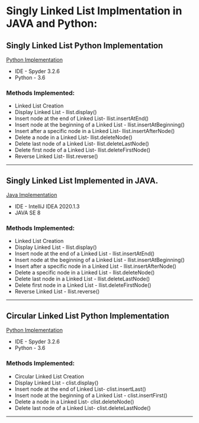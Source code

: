 # Singly Linked List Implmentation in JAVA and Python:

## Singly Linked List Python Implementation
[Python Implementation](https://github.com/AishwaryaJadhav9850/Linked-List/commit/a16d50d4139d77490ab60a8f95807e02d42bc23e)
- IDE - Spyder 3.2.6
- Python - 3.6

### Methods Implemented:
* Linked List Creation
* Display Linked List - llist.display() 
* Insert node at the end of Linked List- llist.insertAtEnd()
* Insert node at the beginning of a Linked List - llist.insertAtBeginning()
* Insert after a specific node in a Linked List- llist.insertAfterNode()
* Delete a node in a Linked List- llist.deleteNode()
* Delete last node of a Linked List- llist.deleteLastNode()
* Delete first node of a Linked List- llist.deleteFirstNode()
* Reverse Linked List- llist.reverse()

****

## Singly Linked List Implemented in JAVA.
[Java Implementation](https://github.com/AishwaryaJadhav9850/Linked-List/commit/cca9b26ccc9708c8e1eb4186fe4161dadd8b3218)
- IDE - IntelliJ IDEA 2020.1.3
- JAVA SE 8

### Methods Implemented:
* Linked List Creation
* Display Linked List - llist.display() 
* Insert node at the end of a Linked List - llist.insertAtEnd()
* Insert node at the beginning of a Linked List - llist.insertAtBeginning()
* Insert after a specific node in a Linked List - llist.insertAfterNode()
* Delete a specific node in a Linked List - llist.deleteNode()
* Delete last node in a Linked List - llist.deleteLastNode()
* Delete first node in a Linked List - llist.deleteFirstNode()
* Reverse Linked List - llist.reverse()

****

## Circular Linked List Python Implementation
[Python Implementation](https://github.com/AishwaryaJadhav9850/Linked-List/commit/83212b131cc8565ea67bb308aa192479f5e12eb1)
- IDE - Spyder 3.2.6
- Python - 3.6

### Methods Implemented:
* Circular Linked List Creation
* Display Linked List - clist.display()
* Insert node at the end of Linked List- clist.insertLast()
* Insert node at the beginning of a Linked List - clist.insertFirst()
* Delete a node in a Linked List- clist.deleteNode()
* Delete last node of a Linked List- clist.deleteLastNode()

****
